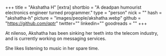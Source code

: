 +++
title = "Akshatha H"
[extra]
shortbio = "A deadpan humourist electronics engineer turned programmer."
type = "person"
nick = ""
hash = "akshatha-h"
picture = "images/people/akshatha.webp"
github = "https://github.com/qptr"
twitter=""
linkedin=""
goodreads = ""
+++

   <p class="text-black text-base leading-normal md:text-xl lg:text-xl md:leading-snug font-light pb-4 md:pb-7">
    At nilenso, Akshatha has been sinking her teeth into the telecom industry, and is currently working on messaging services.
  </p>
  <p class="text-black text-base leading-normal md:text-xl lg:text-xl md:leading-snug font-light pb-4 md:pb-7">
    She likes listening to music in her spare time.
  </p>

